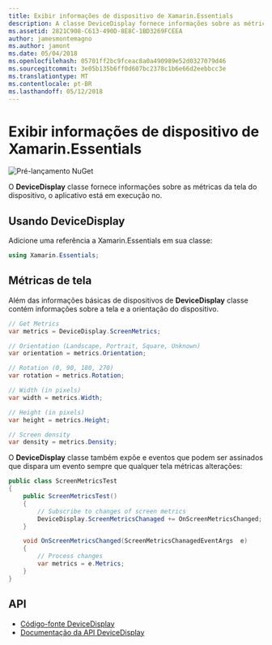 ```yaml
---
title: Exibir informações de dispositivo de Xamarin.Essentials
description: A classe DeviceDisplay fornece informações sobre as métricas da tela do dispositivo do aplicativo está em execução no.
ms.assetid: 2821C908-C613-490D-8E8C-1BD3269FCEEA
author: jamesmontemagno
ms.author: jamont
ms.date: 05/04/2018
ms.openlocfilehash: 05701ff2bc9fceac8a0a490989e52d0327079d46
ms.sourcegitcommit: 3e05b135b6ff0d607bc2378c1b6e66d2eebbcc3e
ms.translationtype: MT
ms.contentlocale: pt-BR
ms.lasthandoff: 05/12/2018
---
```

# <a name="xamarinessentials-device-display-information"></a>Exibir informações de dispositivo de Xamarin.Essentials

![Pré-lançamento NuGet](~/media/shared/pre-release.png)

O **DeviceDisplay** classe fornece informações sobre as métricas da tela do dispositivo, o aplicativo está em execução no.

## <a name="using-devicedisplay"></a>Usando DeviceDisplay

Adicione uma referência a Xamarin.Essentials em sua classe:

```csharp
using Xamarin.Essentials;
```

## <a name="screen-metrics"></a>Métricas de tela

Além das informações básicas de dispositivos de **DeviceDisplay** classe contém informações sobre a tela e a orientação do dispositivo.

```csharp
// Get Metrics
var metrics = DeviceDisplay.ScreenMetrics;

// Orientation (Landscape, Portrait, Square, Unknown)
var orientation = metrics.Orientation;

// Rotation (0, 90, 180, 270)
var rotation = metrics.Rotation;

// Width (in pixels)
var width = metrics.Width;

// Height (in pixels)
var height = metrics.Height;

// Screen density
var density = metrics.Density;
```

O **DeviceDisplay** classe também expõe e eventos que podem ser assinados que dispara um evento sempre que qualquer tela métricas alterações:

```csharp
public class ScreenMetricsTest
{
    public ScreenMetricsTest()
    {
        // Subscribe to changes of screen metrics
        DeviceDisplay.ScreenMetricsChanaged += OnScreenMetricsChanged;
    }

    void OnScreenMetricsChanged(ScreenMetricsChanagedEventArgs  e)
    {
        // Process changes
        var metrics = e.Metrics;
    }
}
```

## <a name="api"></a>API

- [Código-fonte DeviceDisplay](https://github.com/xamarin/Essentials/tree/master/Xamarin.Essentials/DeviceDisplay)
- [Documentação da API DeviceDisplay](xref:Xamarin.Essentials.DeviceDisplay)
